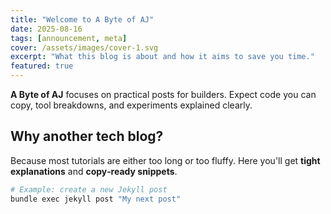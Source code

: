 ```yaml
---
title: "Welcome to A Byte of AJ"
date: 2025-08-16
tags: [announcement, meta]
cover: /assets/images/cover-1.svg
excerpt: "What this blog is about and how it aims to save you time."
featured: true
---
```


**A Byte of AJ** focuses on practical posts for builders. Expect code you can copy, tool breakdowns, and experiments explained clearly.

## Why another tech blog?

Because most tutorials are either too long or too fluffy. Here you'll get **tight explanations** and **copy‑ready snippets**.

```bash
# Example: create a new Jekyll post
bundle exec jekyll post "My next post"
```